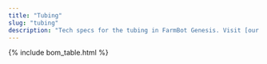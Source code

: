 ```yaml
---
title: "Tubing"
slug: "tubing"
description: "Tech specs for the tubing in FarmBot Genesis. Visit [our shop](http://shop.farm.bot) to purchase parts."
---
```



{% include bom_table.html %}

